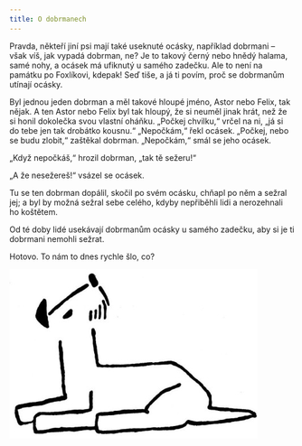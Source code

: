 ```yaml
---
title: O dobrmanech
---
```


Pravda, někteří jiní psi mají také useknuté ocásky, například dobrmani – však víš, jak vypadá dobrman, ne? Je to takový černý nebo hnědý halama, samé nohy, a ocásek má ufiknutý u samého zadečku. Ale to není na památku po Foxlíkovi, kdepak! Seď tiše, a já ti povím, proč se dobrmanům utínají ocásky.

Byl jednou jeden dobrman a měl takové hloupé jméno, Astor nebo Felix, tak nějak. A ten Astor nebo Felix byl tak hloupý, že si neuměl jinak hrát, než že si honil dokolečka svou vlastní oháňku. „Počkej chvilku,“ vrčel na ni, „já si do tebe jen tak drobátko kousnu.“ „Nepočkám,“ řekl ocásek. „Počkej, nebo se budu zlobit,“ zaštěkal dobrman. „Nepočkám,“ smál se jeho ocásek.

„Když nepočkáš,“ hrozil dobrman, „tak tě sežeru!“

„A že nesežereš!“ vsázel se ocásek.

Tu se ten dobrman dopálil, skočil po svém ocásku, chňapl po něm a sežral jej; a byl by možná sežral sebe celého, kdyby nepřiběhli lidi a nerozehnali ho koštětem.

Od té doby lidé usekávají dobrmanům ocásky u samého zadečku, aby si je ti dobrmani nemohli sežrat.

Hotovo. To nám to dnes rychle šlo, co?

![dasenka_ilustrace_052](./resources/dasenka_ilustrace_052.jpg)
